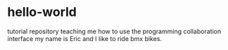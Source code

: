 # hello-world
tutorial repository teaching me how to use the programming collaboration interface
my name is Eric and I like to ride bmx bikes. 
